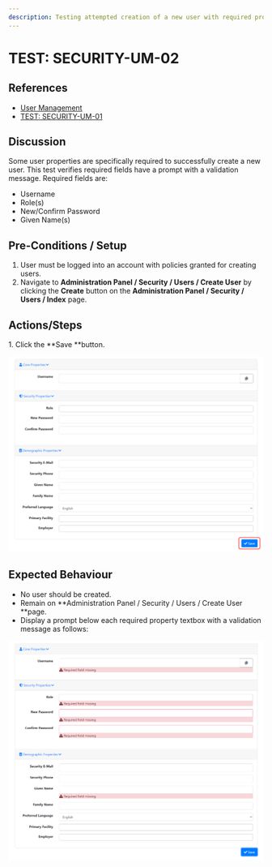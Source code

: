 ```yaml
---
description: Testing attempted creation of a new user with required properties missing.
---
```


# TEST: SECURITY-UM-02

## References

* [User Management](../../../../../operations/security-administration/user-management.md)
* [TEST: SECURITY-UM-01](test-security-um-01.md)

## Discussion

Some user properties are specifically required to successfully create a new user. This test verifies required fields have a prompt with a validation message. Required fields are:

* Username
* Role(s)
* New/Confirm Password
* Given Name(s)

## Pre-Conditions / Setup

1. User must be logged into an account with policies granted for creating users.
2. Navigate to **Administration Panel / Security / Users / Create User** by clicking the **Create** button on the **Administration Panel / Security / Users / Index** page.

## Actions/Steps

1\. Click the **Save **button.   

![](../../../../../../.gitbook/assets/blankcreate_savebutton.png)

## Expected Behaviour

* No user should be created.
* Remain on **Administration Panel / Security / Users / Create User **page.
* Display a prompt below each required property textbox with a validation message as follows:

![](../../../../../../.gitbook/assets/blankcreate_prompted.png)
